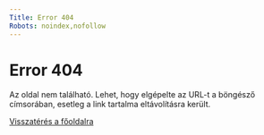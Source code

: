 ```yaml
---
Title: Error 404
Robots: noindex,nofollow
---
```


Error 404
=========

Az oldal nem található. Lehet, hogy elgépelte az URL-t a böngésző címsorában,
esetleg a link tartalma eltávolításra került.

<a href="%base_url%"> Visszatérés a főoldalra </a>

